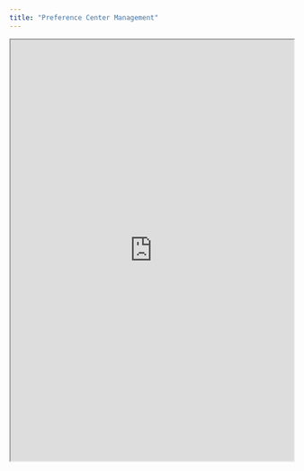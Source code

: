 ```yaml
---
title: "Preference Center Management"
---
```



<iframe height="750" width="100%" src="https://ewelton.github.io/ktest/wiki.html#Preference%20Center%20Management"></iframe>
